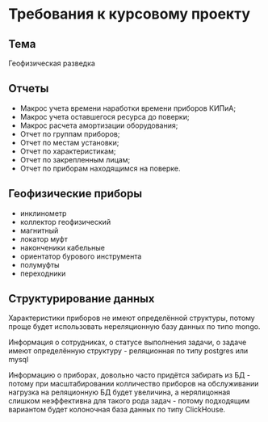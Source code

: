 # Требования к курсовому проекту

## Тема

Геофизическая разведка

## Отчеты

- Макрос учета времени наработки времени приборов КИПиА;
- Макрос учета оставшегося ресурса до поверки;
- Макрос расчета амортизации оборудования;
- Отчет по группам приборов;
- Отчет по местам установки;
- Отчет по характеристикам;
- Отчет по закрепленным лицам;
- Отчет по приборам находящимся на поверке.

## Геофизические приборы

- инклинометр
- коллектор геофизический
- магнитный
- локатор муфт
- наконченики кабельные
- ориентатор бурового инструмента
- полумуфты
- переходники

## Структурирование данных

Характеристики приборов не имеют определённой структуры, потому проще будет использовать нереляционную базу данных по типо mongo.

Информация о сотрудниках, о статусе выполнения задачи, о задаче имеют определённую структуру - реляционная по типу postgres или mysql

Информацию о приборах, довольно часто придётся забирать из БД - потому при масштабировании колличество приборов на обслуживании нагрузка на реляционную БД будет увеличина, а нерялицонная слишком неэффективна для такого рода задач - потому подходящим вариантом будет колоночная база данных по типу ClickHouse.
